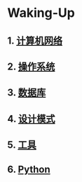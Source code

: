 # Waking-Up

## 1. [计算机网络](Computer%20Network.md)


## 2. [操作系统](Operating%20Systems.md)


## 3. [数据库](Database.md)


## 4. [设计模式](Design%20Pattern.md)


## 5. [工具](Git-ComdLine-REST.md)


## 6. [Python](Python%20Handbook.md)

